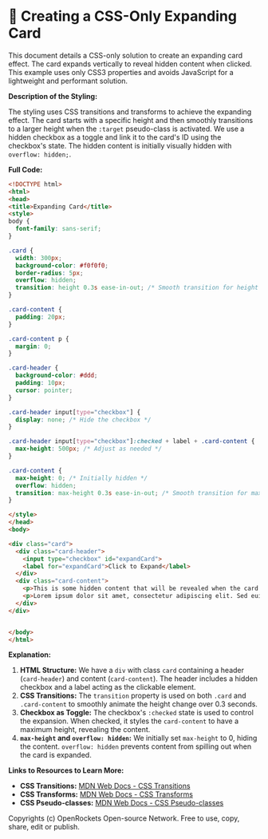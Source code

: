 # 🐞 Creating a CSS-Only Expanding Card


This document details a CSS-only solution to create an expanding card effect.  The card expands vertically to reveal hidden content when clicked. This example uses only CSS3 properties and avoids JavaScript for a lightweight and performant solution.

**Description of the Styling:**

The styling uses CSS transitions and transforms to achieve the expanding effect. The card starts with a specific height and then smoothly transitions to a larger height when the `:target` pseudo-class is activated. We use a hidden checkbox as a toggle and link it to the card's ID using the checkbox's state. The hidden content is initially visually hidden with `overflow: hidden;`.

**Full Code:**

```html
<!DOCTYPE html>
<html>
<head>
<title>Expanding Card</title>
<style>
body {
  font-family: sans-serif;
}

.card {
  width: 300px;
  background-color: #f0f0f0;
  border-radius: 5px;
  overflow: hidden;
  transition: height 0.3s ease-in-out; /* Smooth transition for height change */
}

.card-content {
  padding: 20px;
}

.card-content p {
  margin: 0;
}

.card-header {
  background-color: #ddd;
  padding: 10px;
  cursor: pointer;
}

.card-header input[type="checkbox"] {
  display: none; /* Hide the checkbox */
}

.card-header input[type="checkbox"]:checked + label + .card-content {
  max-height: 500px; /* Adjust as needed */
}

.card-content {
  max-height: 0; /* Initially hidden */
  overflow: hidden;
  transition: max-height 0.3s ease-in-out; /* Smooth transition for max-height */
}

</style>
</head>
<body>

<div class="card">
  <div class="card-header">
    <input type="checkbox" id="expandCard">
    <label for="expandCard">Click to Expand</label>
  </div>
  <div class="card-content">
    <p>This is some hidden content that will be revealed when the card is expanded.  You can add as much content here as you like.</p>
    <p>Lorem ipsum dolor sit amet, consectetur adipiscing elit. Sed euismod, nisl vel elementum consequat, nibh diam laoreet nisl, et consequat nibh diam at nibh. </p>
  </div>
</div>


</body>
</html>
```

**Explanation:**

1. **HTML Structure:**  We have a `div` with class `card` containing a header (`card-header`) and content (`card-content`). The header includes a hidden checkbox and a label acting as the clickable element.
2. **CSS Transitions:**  The `transition` property is used on both `.card` and `.card-content` to smoothly animate the height change over 0.3 seconds.
3. **Checkbox as Toggle:** The checkbox's `:checked` state is used to control the expansion.  When checked, it styles the `card-content` to have a maximum height, revealing the content.
4. **`max-height` and `overflow: hidden`:** We initially set `max-height` to 0, hiding the content.  `overflow: hidden` prevents content from spilling out when the card is expanded.

**Links to Resources to Learn More:**

* **CSS Transitions:** [MDN Web Docs - CSS Transitions](https://developer.mozilla.org/en-US/docs/Web/CSS/transition)
* **CSS Transforms:** [MDN Web Docs - CSS Transforms](https://developer.mozilla.org/en-US/docs/Web/CSS/transform)
* **CSS Pseudo-classes:** [MDN Web Docs - CSS Pseudo-classes](https://developer.mozilla.org/en-US/docs/Web/CSS/Pseudo-classes)


Copyrights (c) OpenRockets Open-source Network. Free to use, copy, share, edit or publish.

